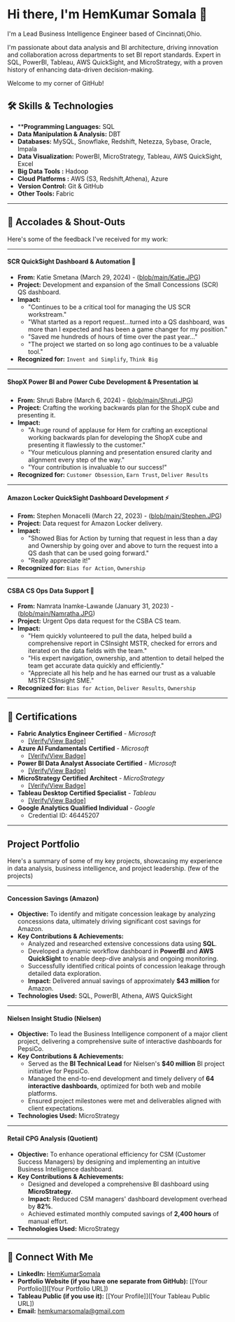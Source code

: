 # Hi there, I'm HemKumar Somala 👋

I'm a Lead Business Intelligence Engineer based of Cincinnati,Ohio.

I'm passionate about data analysis and BI architecture, driving innovation and collaboration across departments to set BI report standards. Expert in SQL, PowerBI, Tableau, AWS QuickSight, and MicroStrategy, with a proven history of enhancing data-driven decision-making.

Welcome to my corner of GitHub!

## 🛠️ Skills & Technologies

* ****Programming Languages:** SQL
* **Data Manipulation & Analysis:** DBT
* **Databases:** MySQL, Snowflake, Redshift, Netezza, Sybase, Oracle, Impala
* **Data Visualization:** PowerBI, MicroStrategy, Tableau, AWS QuickSight, Excel
* **Big Data Tools :**  Hadoop
* **Cloud Platforms :** AWS (S3, Redshift,Athena), Azure
* **Version Control:** Git & GitHub
* **Other Tools:** Fabric
---

## 🌟 Accolades & Shout-Outs

Here's some of the feedback I've received for my work:

---

#### SCR QuickSight Dashboard & Automation 🚀
* **From:** Katie Smetana (March 29, 2024) - ([blob/main/Katie.JPG](https://github.com/hemkso02/hemkso02/blob/main/Katie.JPG))
* **Project:** Development and expansion of the Small Concessions (SCR) QS dashboard.
* **Impact:**
    * "Continues to be a critical tool for managing the US SCR workstream."
    * "What started as a report request...turned into a QS dashboard, was more than I expected and has been a game changer for my position."
    * "Saved me hundreds of hours of time over the past year..."
    * "The project we started on so long ago continues to be a valuable tool."
* **Recognized for:** `Invent and Simplify`, `Think Big`

---

#### ShopX Power BI and Power Cube Development & Presentation 📊
* **From:** Shruti Babre (March 6, 2024) - ([blob/main/Shruti.JPG](https://github.com/hemkso02/hemkso02/blob/main/Shruti.JPG))
* **Project:** Crafting the working backwards plan for the ShopX cube and presenting it.
* **Impact:**
    * "A huge round of applause for Hem for crafting an exceptional working backwards plan for developing the ShopX cube and presenting it flawlessly to the customer."
    * "Your meticulous planning and presentation ensured clarity and alignment every step of the way."
    * "Your contribution is invaluable to our success!"
* **Recognized for:** `Customer Obsession`, `Earn Trust`, `Deliver Results`

---

#### Amazon Locker QuickSight Dashboard Development ⚡
* **From:** Stephen Monacelli (March 22, 2023) - ([blob/main/Stephen.JPG](https://github.com/hemkso02/hemkso02/blob/main/Stephen.JPG))
* **Project:** Data request for Amazon Locker delivery.
* **Impact:**
    * "Showed Bias for Action by turning that request in less than a day and Ownership by going over and above to turn the request into a QS dash that can be used going forward."
    * "Really appreciate it!"
* **Recognized for:** `Bias for Action`, `Ownership`

---

#### CSBA CS Ops Data Support 🤝
* **From:** Namrata Inamke-Lawande (January 31, 2023) - ([blob/main/Namratha.JPG](https://github.com/hemkso02/hemkso02/blob/main/Namratha.jpg))
* **Project:** Urgent Ops data request for the CSBA CS team.
* **Impact:**
    * "Hem quickly volunteered to pull the data, helped build a comprehensive report in CSInsight MSTR, checked for errors and iterated on the data fields with the team."
    * "His expert navigation, ownership, and attention to detail helped the team get accurate data quickly and efficiently."
    * "Appreciate all his help and he has earned our trust as a valuable MSTR CSInsight SME."
* **Recognized for:** `Bias for Action`, `Deliver Results`, `Ownership`
---

## 📜 Certifications

* **Fabric Analytics Engineer Certified** - *Microsoft*
    * [[Verify/View Badge]](https://learn.microsoft.com/en-us/users/hemkumarsomala-4686/credentials/410633176dc138dc?ref=https%3A%2F%2Fwww.linkedin.com%2F) 
* **Azure AI Fundamentals Certified** - *Microsoft*
    * [[Verify/View Badge]](https://learn.microsoft.com/en-us/users/hemkumarsomala-4686/credentials/eaf77d54c677ac5)
* **Power BI Data Analyst Associate Certified** - *Microsoft*
    * [[Verify/View Badge]](https://learn.microsoft.com/en-us/users/hemkumarsomala-4686/credentials/32367f11f80542cf)
* **MicroStrategy Certified Architect** - *MicroStrategy*
    * [[Verify/View Badge]](https://www.credential.net/1e041304-d3ad-409f-99bc-f42d75e8c0db#acc.4VBdzuWa)
* **Tableau Desktop Certified Specialist** - *Tableau*
    * [[Verify/View Badge]](https://www.linkedin.com/posts/activity-6869323687422701569-1eeS/?utm_source=share&utm_medium=member_desktop&rcm=ACoAABBqJYsB4jRcw8nTNW5zL8AHvTahoFy-B3o)
* **Google Analytics Qualified Individual** - *Google*
    * Credential ID: 46445207
---
## Project Portfolio

Here's a summary of some of my key projects, showcasing my experience in data analysis, business intelligence, and project leadership. (few of the projects)

---

#### Concession Savings (Amazon)

* **Objective:** To identify and mitigate concession leakage by analyzing concessions data, ultimately driving significant cost savings for Amazon.
* **Key Contributions & Achievements:**
    * Analyzed and researched extensive concessions data using **SQL**.
    * Developed a dynamic workflow dashboard in **PowerBI** and **AWS QuickSight** to enable deep-dive analysis and ongoing monitoring.
    * Successfully identified critical points of concession leakage through detailed data exploration.
    * **Impact:** Delivered annual savings of approximately **$43 million** for Amazon.
* **Technologies Used:** SQL, PowerBI, Athena, AWS QuickSight

---

#### Nielsen Insight Studio (Nielsen)

* **Objective:** To lead the Business Intelligence component of a major client project, delivering a comprehensive suite of interactive dashboards for PepsiCo.
* **Key Contributions & Achievements:**
    * Served as the **BI Technical Lead** for Nielsen's **$40 million** BI project initiative for PepsiCo.
    * Managed the end-to-end development and timely delivery of **64 interactive dashboards**, optimized for both web and mobile platforms.
    * Ensured project milestones were met and deliverables aligned with client expectations.
* **Technologies Used:** MicroStrategy

---

#### Retail CPG Analysis (Quotient)

* **Objective:** To enhance operational efficiency for CSM (Customer Success Managers) by designing and implementing an intuitive Business Intelligence dashboard.
* **Key Contributions & Achievements:**
    * Designed and developed a comprehensive BI dashboard using **MicroStrategy**.
    * **Impact:** Reduced CSM managers' dashboard development overhead by **82%**.
    * Achieved estimated monthly computed savings of **2,400 hours** of manual effort.
* **Technologies Used:** MicroStrategy
---
## 🤝 Connect With Me

* **LinkedIn:** [HemKumarSomala](https://www.linkedin.com/in/hemkumarsomala/)
* **Portfolio Website (if you have one separate from GitHub):** [[Your Portfolio]]([Your Portfolio URL])
* **Tableau Public (if you use it):** [[Your Profile]]([Your Tableau Public URL])
* **Email:** [hemkumarsomala@gmail.com](mailto:hemkumarsomala@gmail.com)
<!--
**hemkso02/hemkso02** is a ✨ _special_ ✨ repository because its `README.md` (this file) appears on your GitHub profile.

Here are some ideas to get you started:

- 🔭 I’m currently working on ...
- 🌱 I’m currently learning ...
- 👯 I’m looking to collaborate on ...
- 🤔 I’m looking for help with ...
- 💬 Ask me about ...
- 📫 How to reach me: ...
- 😄 Pronouns: ...
- ⚡ Fun fact: ...
-->
